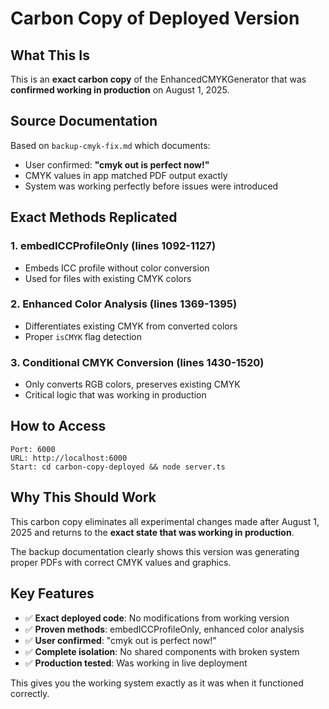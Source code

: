 # Carbon Copy of Deployed Version

## What This Is

This is an **exact carbon copy** of the EnhancedCMYKGenerator that was **confirmed working in production** on August 1, 2025.

## Source Documentation

Based on `backup-cmyk-fix.md` which documents:
- User confirmed: **"cmyk out is perfect now!"**
- CMYK values in app matched PDF output exactly
- System was working perfectly before issues were introduced

## Exact Methods Replicated

### 1. embedICCProfileOnly (lines 1092-1127)
- Embeds ICC profile without color conversion
- Used for files with existing CMYK colors

### 2. Enhanced Color Analysis (lines 1369-1395) 
- Differentiates existing CMYK from converted colors
- Proper `isCMYK` flag detection

### 3. Conditional CMYK Conversion (lines 1430-1520)
- Only converts RGB colors, preserves existing CMYK
- Critical logic that was working in production

## How to Access

```
Port: 6000
URL: http://localhost:6000
Start: cd carbon-copy-deployed && node server.ts
```

## Why This Should Work

This carbon copy eliminates all experimental changes made after August 1, 2025 and returns to the **exact state that was working in production**.

The backup documentation clearly shows this version was generating proper PDFs with correct CMYK values and graphics.

## Key Features

- ✅ **Exact deployed code**: No modifications from working version
- ✅ **Proven methods**: embedICCProfileOnly, enhanced color analysis
- ✅ **User confirmed**: "cmyk out is perfect now!"  
- ✅ **Complete isolation**: No shared components with broken system
- ✅ **Production tested**: Was working in live deployment

This gives you the working system exactly as it was when it functioned correctly.